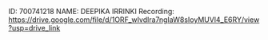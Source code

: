 ID: 700741218 
NAME: DEEPIKA IRRINKI
Recording: https://drive.google.com/file/d/1ORF_wIvdlra7ngIaW8sIoyMUVl4_E6RY/view?usp=drive_link
